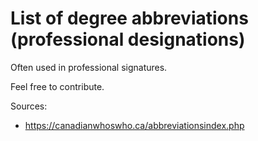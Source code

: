 # List of degree abbreviations (professional designations)
Often used in professional signatures.

Feel free to contribute. 

Sources:
- https://canadianwhoswho.ca/abbreviationsindex.php

